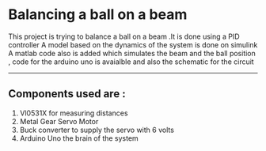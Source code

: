 # Balancing a ball on a beam

 This project is trying to balance a ball on a beam .It is done using a PID controller
 A model based on the dynamics of the system is done on simulink
 A matlab code also is added which simulates the beam and the ball position ,
 code for the arduino uno is avaialble and also the schematic for the circuit
 
 ---
## Components used are :
1) Vl0531X for measuring distances
2) Metal Gear Servo Motor
3) Buck converter to supply the servo with 6 volts
4) Arduino Uno the brain of the system 
